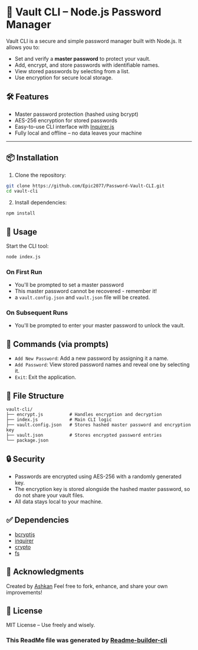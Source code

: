 # 🔐 Vault CLI – Node.js Password Manager

Vault CLI is a secure and simple password manager built with Node.js. It allows you to:

- Set and verify a **master password** to protect your vault.
- Add, encrypt, and store passwords with identifiable names.
- View stored passwords by selecting from a list.
- Use encryption for secure local storage.

## 🛠 Features

- Master password protection (hashed using bcrypt)
- AES-256 encryption for stored passwords
- Easy-to-use CLI interface with [Inquirer.js](https://www.npmjs.com/package/inquirer)
- Fully local and offline – no data leaves your machine

---

## 📦 Installation

1. Clone the repository:

```bash
git clone https://github.com/Epic2077/Password-Vault-CLI.git
cd vault-cli
```

2. Install dependencies:

```bash
npm install
```

## 🚀 Usage

Start the CLI tool:

```bash
node index.js
```

### On First Run

- You'll be prompted to set a master password
- This master password cannot be recovered - remember it!
- a `vault.config.json` and `vault.json` file will be created.

### On Subsequent Runs

- You'll be prompted to enter your master password to unlock the vault.

## 🔧 Commands (via prompts)

- `Add New Password`: Add a new password by assigning it a name.
- `Add Password`: View stored password names and reveal one by selecting it.
- `Exit`: Exit the application.

## 📁 File Structure

```pgsql
vault-cli/
├── encrypt.js          # Handles encryption and decryption
├── index.js            # Main CLI logic
├── vault.config.json   # Stores hashed master password and encryption key
├── vault.json          # Stores encrypted password entries
└── package.json
```

## 🔒 Security

- Passwords are encrypted using AES-256 with a randomly generated key.
- The encryption key is stored alongside the hashed master password, so do not share your vault files.
- All data stays local to your machine.

## ✅ Dependencies

- [bcryptjs]("https://www.npmjs.com/package/bcryptjs")
- [inquirer]("https://www.npmjs.com/package/inquirer")
- [crypto]("https://nodejs.org/api/crypto.html")
- [fs]("https://nodejs.org/api/fs.html")

## 🙏 Acknowledgments

Created by [Ashkan]("https://github.com/Epic2077")
Feel free to fork, enhance, and share your own improvements!

## 📄 License

MIT License – Use freely and wisely.

### This ReadMe file was generated by [Readme-builder-cli]("https://github.com/Epic2077/readme-builder-cli")

